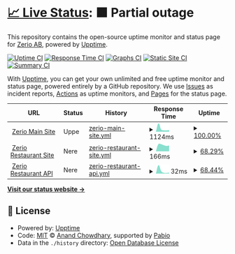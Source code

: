 # [📈 Live Status](https://status.zerio.se): <!--live status--> **🟧 Partial outage**

This repository contains the open-source uptime monitor and status page for [Zerio AB](https://zerio.se), powered by [Upptime](https://github.com/upptime/upptime).

[![Uptime CI](https://github.com/Zerio-AB/status-page/workflows/Uptime%20CI/badge.svg)](https://github.com/Zerio-AB/status-page/actions?query=workflow%3A%22Uptime+CI%22)
[![Response Time CI](https://github.com/Zerio-AB/status-page/workflows/Response%20Time%20CI/badge.svg)](https://github.com/Zerio-AB/status-page/actions?query=workflow%3A%22Response+Time+CI%22)
[![Graphs CI](https://github.com/Zerio-AB/status-page/workflows/Graphs%20CI/badge.svg)](https://github.com/Zerio-AB/status-page/actions?query=workflow%3A%22Graphs+CI%22)
[![Static Site CI](https://github.com/Zerio-AB/status-page/workflows/Static%20Site%20CI/badge.svg)](https://github.com/Zerio-AB/status-page/actions?query=workflow%3A%22Static+Site+CI%22)
[![Summary CI](https://github.com/Zerio-AB/status-page/workflows/Summary%20CI/badge.svg)](https://github.com/Zerio-AB/status-page/actions?query=workflow%3A%22Summary+CI%22)

With [Upptime](https://upptime.js.org), you can get your own unlimited and free uptime monitor and status page, powered entirely by a GitHub repository. We use [Issues](https://github.com/Zerio-AB/status-page/issues) as incident reports, [Actions](https://github.com/Zerio-AB/status-page/actions) as uptime monitors, and [Pages](https://status.zerio.se) for the status page.

<!--start: status pages-->
<!-- This summary is generated by Upptime (https://github.com/upptime/upptime) -->
<!-- Do not edit this manually, your changes will be overwritten -->
<!-- prettier-ignore -->
| URL | Status | History | Response Time | Uptime |
| --- | ------ | ------- | ------------- | ------ |
| <img alt="" src="https://icons.duckduckgo.com/ip3/zerio.se.ico" height="13"> [Zerio Main Site](https://zerio.se) | Uppe | [zerio-main-site.yml](https://github.com/Zerio-AB/status-page/commits/HEAD/history/zerio-main-site.yml) | <details><summary><img alt="Response time graph" src="./graphs/zerio-main-site/response-time-week.png" height="20"> 1124ms</summary><br><a href="https://status.zerio.se/history/zerio-main-site"><img alt="Response time 1124" src="https://img.shields.io/endpoint?url=https%3A%2F%2Fraw.githubusercontent.com%2FZerio-AB%2Fstatus-page%2FHEAD%2Fapi%2Fzerio-main-site%2Fresponse-time.json"></a><br><a href="https://status.zerio.se/history/zerio-main-site"><img alt="24-hour response time 1124" src="https://img.shields.io/endpoint?url=https%3A%2F%2Fraw.githubusercontent.com%2FZerio-AB%2Fstatus-page%2FHEAD%2Fapi%2Fzerio-main-site%2Fresponse-time-day.json"></a><br><a href="https://status.zerio.se/history/zerio-main-site"><img alt="7-day response time 1124" src="https://img.shields.io/endpoint?url=https%3A%2F%2Fraw.githubusercontent.com%2FZerio-AB%2Fstatus-page%2FHEAD%2Fapi%2Fzerio-main-site%2Fresponse-time-week.json"></a><br><a href="https://status.zerio.se/history/zerio-main-site"><img alt="30-day response time 1124" src="https://img.shields.io/endpoint?url=https%3A%2F%2Fraw.githubusercontent.com%2FZerio-AB%2Fstatus-page%2FHEAD%2Fapi%2Fzerio-main-site%2Fresponse-time-month.json"></a><br><a href="https://status.zerio.se/history/zerio-main-site"><img alt="1-year response time 1124" src="https://img.shields.io/endpoint?url=https%3A%2F%2Fraw.githubusercontent.com%2FZerio-AB%2Fstatus-page%2FHEAD%2Fapi%2Fzerio-main-site%2Fresponse-time-year.json"></a></details> | <details><summary><a href="https://status.zerio.se/history/zerio-main-site">100.00%</a></summary><a href="https://status.zerio.se/history/zerio-main-site"><img alt="All-time uptime 100.00%" src="https://img.shields.io/endpoint?url=https%3A%2F%2Fraw.githubusercontent.com%2FZerio-AB%2Fstatus-page%2FHEAD%2Fapi%2Fzerio-main-site%2Fuptime.json"></a><br><a href="https://status.zerio.se/history/zerio-main-site"><img alt="24-hour uptime 100.00%" src="https://img.shields.io/endpoint?url=https%3A%2F%2Fraw.githubusercontent.com%2FZerio-AB%2Fstatus-page%2FHEAD%2Fapi%2Fzerio-main-site%2Fuptime-day.json"></a><br><a href="https://status.zerio.se/history/zerio-main-site"><img alt="7-day uptime 100.00%" src="https://img.shields.io/endpoint?url=https%3A%2F%2Fraw.githubusercontent.com%2FZerio-AB%2Fstatus-page%2FHEAD%2Fapi%2Fzerio-main-site%2Fuptime-week.json"></a><br><a href="https://status.zerio.se/history/zerio-main-site"><img alt="30-day uptime 100.00%" src="https://img.shields.io/endpoint?url=https%3A%2F%2Fraw.githubusercontent.com%2FZerio-AB%2Fstatus-page%2FHEAD%2Fapi%2Fzerio-main-site%2Fuptime-month.json"></a><br><a href="https://status.zerio.se/history/zerio-main-site"><img alt="1-year uptime 100.00%" src="https://img.shields.io/endpoint?url=https%3A%2F%2Fraw.githubusercontent.com%2FZerio-AB%2Fstatus-page%2FHEAD%2Fapi%2Fzerio-main-site%2Fuptime-year.json"></a></details>
| <img alt="" src="https://icons.duckduckgo.com/ip3/restaurant.zerio.se.ico" height="13"> [Zerio Restaurant Site](https://restaurant.zerio.se) | Nere | [zerio-restaurant-site.yml](https://github.com/Zerio-AB/status-page/commits/HEAD/history/zerio-restaurant-site.yml) | <details><summary><img alt="Response time graph" src="./graphs/zerio-restaurant-site/response-time-week.png" height="20"> 166ms</summary><br><a href="https://status.zerio.se/history/zerio-restaurant-site"><img alt="Response time 166" src="https://img.shields.io/endpoint?url=https%3A%2F%2Fraw.githubusercontent.com%2FZerio-AB%2Fstatus-page%2FHEAD%2Fapi%2Fzerio-restaurant-site%2Fresponse-time.json"></a><br><a href="https://status.zerio.se/history/zerio-restaurant-site"><img alt="24-hour response time 166" src="https://img.shields.io/endpoint?url=https%3A%2F%2Fraw.githubusercontent.com%2FZerio-AB%2Fstatus-page%2FHEAD%2Fapi%2Fzerio-restaurant-site%2Fresponse-time-day.json"></a><br><a href="https://status.zerio.se/history/zerio-restaurant-site"><img alt="7-day response time 166" src="https://img.shields.io/endpoint?url=https%3A%2F%2Fraw.githubusercontent.com%2FZerio-AB%2Fstatus-page%2FHEAD%2Fapi%2Fzerio-restaurant-site%2Fresponse-time-week.json"></a><br><a href="https://status.zerio.se/history/zerio-restaurant-site"><img alt="30-day response time 166" src="https://img.shields.io/endpoint?url=https%3A%2F%2Fraw.githubusercontent.com%2FZerio-AB%2Fstatus-page%2FHEAD%2Fapi%2Fzerio-restaurant-site%2Fresponse-time-month.json"></a><br><a href="https://status.zerio.se/history/zerio-restaurant-site"><img alt="1-year response time 166" src="https://img.shields.io/endpoint?url=https%3A%2F%2Fraw.githubusercontent.com%2FZerio-AB%2Fstatus-page%2FHEAD%2Fapi%2Fzerio-restaurant-site%2Fresponse-time-year.json"></a></details> | <details><summary><a href="https://status.zerio.se/history/zerio-restaurant-site">68.29%</a></summary><a href="https://status.zerio.se/history/zerio-restaurant-site"><img alt="All-time uptime 68.29%" src="https://img.shields.io/endpoint?url=https%3A%2F%2Fraw.githubusercontent.com%2FZerio-AB%2Fstatus-page%2FHEAD%2Fapi%2Fzerio-restaurant-site%2Fuptime.json"></a><br><a href="https://status.zerio.se/history/zerio-restaurant-site"><img alt="24-hour uptime 68.29%" src="https://img.shields.io/endpoint?url=https%3A%2F%2Fraw.githubusercontent.com%2FZerio-AB%2Fstatus-page%2FHEAD%2Fapi%2Fzerio-restaurant-site%2Fuptime-day.json"></a><br><a href="https://status.zerio.se/history/zerio-restaurant-site"><img alt="7-day uptime 68.29%" src="https://img.shields.io/endpoint?url=https%3A%2F%2Fraw.githubusercontent.com%2FZerio-AB%2Fstatus-page%2FHEAD%2Fapi%2Fzerio-restaurant-site%2Fuptime-week.json"></a><br><a href="https://status.zerio.se/history/zerio-restaurant-site"><img alt="30-day uptime 68.29%" src="https://img.shields.io/endpoint?url=https%3A%2F%2Fraw.githubusercontent.com%2FZerio-AB%2Fstatus-page%2FHEAD%2Fapi%2Fzerio-restaurant-site%2Fuptime-month.json"></a><br><a href="https://status.zerio.se/history/zerio-restaurant-site"><img alt="1-year uptime 68.29%" src="https://img.shields.io/endpoint?url=https%3A%2F%2Fraw.githubusercontent.com%2FZerio-AB%2Fstatus-page%2FHEAD%2Fapi%2Fzerio-restaurant-site%2Fuptime-year.json"></a></details>
| <img alt="" src="https://icons.duckduckgo.com/ip3/restaurant.zerio.se.ico" height="13"> [Zerio Restaurant API](https://restaurant.zerio.se/api/health) | Nere | [zerio-restaurant-api.yml](https://github.com/Zerio-AB/status-page/commits/HEAD/history/zerio-restaurant-api.yml) | <details><summary><img alt="Response time graph" src="./graphs/zerio-restaurant-api/response-time-week.png" height="20"> 32ms</summary><br><a href="https://status.zerio.se/history/zerio-restaurant-api"><img alt="Response time 32" src="https://img.shields.io/endpoint?url=https%3A%2F%2Fraw.githubusercontent.com%2FZerio-AB%2Fstatus-page%2FHEAD%2Fapi%2Fzerio-restaurant-api%2Fresponse-time.json"></a><br><a href="https://status.zerio.se/history/zerio-restaurant-api"><img alt="24-hour response time 32" src="https://img.shields.io/endpoint?url=https%3A%2F%2Fraw.githubusercontent.com%2FZerio-AB%2Fstatus-page%2FHEAD%2Fapi%2Fzerio-restaurant-api%2Fresponse-time-day.json"></a><br><a href="https://status.zerio.se/history/zerio-restaurant-api"><img alt="7-day response time 32" src="https://img.shields.io/endpoint?url=https%3A%2F%2Fraw.githubusercontent.com%2FZerio-AB%2Fstatus-page%2FHEAD%2Fapi%2Fzerio-restaurant-api%2Fresponse-time-week.json"></a><br><a href="https://status.zerio.se/history/zerio-restaurant-api"><img alt="30-day response time 32" src="https://img.shields.io/endpoint?url=https%3A%2F%2Fraw.githubusercontent.com%2FZerio-AB%2Fstatus-page%2FHEAD%2Fapi%2Fzerio-restaurant-api%2Fresponse-time-month.json"></a><br><a href="https://status.zerio.se/history/zerio-restaurant-api"><img alt="1-year response time 32" src="https://img.shields.io/endpoint?url=https%3A%2F%2Fraw.githubusercontent.com%2FZerio-AB%2Fstatus-page%2FHEAD%2Fapi%2Fzerio-restaurant-api%2Fresponse-time-year.json"></a></details> | <details><summary><a href="https://status.zerio.se/history/zerio-restaurant-api">68.44%</a></summary><a href="https://status.zerio.se/history/zerio-restaurant-api"><img alt="All-time uptime 68.44%" src="https://img.shields.io/endpoint?url=https%3A%2F%2Fraw.githubusercontent.com%2FZerio-AB%2Fstatus-page%2FHEAD%2Fapi%2Fzerio-restaurant-api%2Fuptime.json"></a><br><a href="https://status.zerio.se/history/zerio-restaurant-api"><img alt="24-hour uptime 68.44%" src="https://img.shields.io/endpoint?url=https%3A%2F%2Fraw.githubusercontent.com%2FZerio-AB%2Fstatus-page%2FHEAD%2Fapi%2Fzerio-restaurant-api%2Fuptime-day.json"></a><br><a href="https://status.zerio.se/history/zerio-restaurant-api"><img alt="7-day uptime 68.44%" src="https://img.shields.io/endpoint?url=https%3A%2F%2Fraw.githubusercontent.com%2FZerio-AB%2Fstatus-page%2FHEAD%2Fapi%2Fzerio-restaurant-api%2Fuptime-week.json"></a><br><a href="https://status.zerio.se/history/zerio-restaurant-api"><img alt="30-day uptime 68.44%" src="https://img.shields.io/endpoint?url=https%3A%2F%2Fraw.githubusercontent.com%2FZerio-AB%2Fstatus-page%2FHEAD%2Fapi%2Fzerio-restaurant-api%2Fuptime-month.json"></a><br><a href="https://status.zerio.se/history/zerio-restaurant-api"><img alt="1-year uptime 68.44%" src="https://img.shields.io/endpoint?url=https%3A%2F%2Fraw.githubusercontent.com%2FZerio-AB%2Fstatus-page%2FHEAD%2Fapi%2Fzerio-restaurant-api%2Fuptime-year.json"></a></details>

<!--end: status pages-->

[**Visit our status website →**](https://status.zerio.se)

## 📄 License

- Powered by: [Upptime](https://github.com/upptime/upptime)
- Code: [MIT](./LICENSE) © [Anand Chowdhary](https://anandchowdhary.com), supported by [Pabio](https://pabio.com)
- Data in the `./history` directory: [Open Database License](https://opendatacommons.org/licenses/odbl/1-0/)
